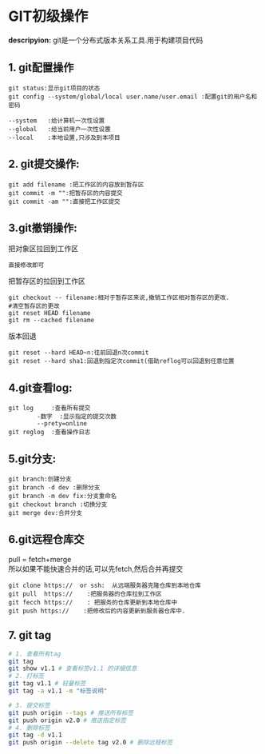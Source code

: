 # GIT初级操作

**descripyion:** git是一个分布式版本关系工具.用于构建项目代码


## **1. git配置操作** 
```
git status:显示git项目的状态
git config --system/global/local user.name/user.email :配置git的用户名和密码
```
```
--system   :给计算机一次性设置
--global   :给当前用户一次性设置
--local    :本地设置,只涉及到本项目
```

## **2. git提交操作:**  
```
git add filename :把工作区的内容放到暂存区  
git commit -m "":把暂存区的内容提交
git commit -am "":直接把工作区提交
```
## **3.git撤销操作:**
把对象区拉回到工作区
```
直接修改即可
```
把暂存区的拉回到工作区
```
git checkout -- filename:相对于暂存区来说,撤销工作区相对暂存区的更改.
#清空暂存区的更改
git reset HEAD filename
git rm --cached filename 
```
版本回退
```
git reset --hard HEAD~n:往前回退n次commit
git reset --hard sha1:回退到指定次commit(借助reflog可以回退到任意位置
```
## **4.git查看log:**

```
git log     :查看所有提交
        -数字  :显示指定的提交次数
        --prety=online
git reglog  :查看操作日志
```
## **5.git分支:**
```
git branch:创建分支  
git branch -d dev :删除分支  
git branch -m dev fix:分支重命名  
git checkout branch :切换分支  
git merge dev:合并分支 
```
## **6.git远程仓库交** 
pull = fetch+merge  
所以如果不能快速合并的话,可以先fetch,然后合并再提交
```
git clone https://  or ssh:  从远端服务器克隆仓库到本地仓库  
git pull  https://    :把服务器的仓库拉到工作区  
git fecch https://    : 把服务的仓库更新到本地仓库中  
git push https://    :把修改后的内容更新到服务器仓库中.  
```
## **7. git tag**

```bash
# 1. 查看所有tag
git tag
git show v1.1 # 查看标签v1.1 的详细信息
# 2. 打标签
git tag v1.1 # 轻量标签
git tag -a v1.1 -m "标签说明"

# 3. 提交标签
git push origin --tags # 推送所有标签
git push origin v2.0 # 推送指定标签
# 4. 删除标签
git tag -d v1.1
git push origin --delete tag v2.0 # 删除远程标签
```